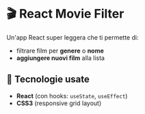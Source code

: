 # 🎬 React Movie Filter

Un'app React super leggera che ti permette di:
- filtrare film per **genere** o **nome**
- **aggiungere nuovi film** alla lista

## 🚀 Tecnologie usate
- **React** (con hooks: `useState`, `useEffect`)
- **CSS3** (responsive grid layout)